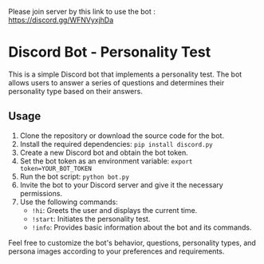  Please join server by this link to use the bot : https://discord.gg/WFNVyxjhDa
# Discord Bot - Personality Test

This is a simple Discord bot that implements a personality test. The bot allows users to answer a series of questions and determines their personality type based on their answers.

## Usage
1. Clone the repository or download the source code for the bot.
2. Install the required dependencies: `pip install discord.py`
3. Create a new Discord bot and obtain the bot token.
4. Set the bot token as an environment variable: `export token=YOUR_BOT_TOKEN`
5. Run the bot script: `python bot.py`
6. Invite the bot to your Discord server and give it the necessary permissions.
7. Use the following commands:
   - `!hi`: Greets the user and displays the current time.
   - `!start`: Initiates the personality test.
   - `!info`: Provides basic information about the bot and its commands.



Feel free to customize the bot's behavior, questions, personality types, and persona images according to your preferences and requirements.
